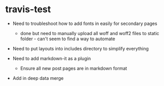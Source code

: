 # travis-test

* Need to troubleshoot how to add fonts in easily for secondary pages
  * done but need to manually upload all woff and woff2 files to static folder - can't seem to find a way to automate
  
* Need to put layouts into includes directory to simplify everything
* Need to add markdown-it as a plugin
  * Ensure all new post pages are in markdown format
* Add in deep data merge

